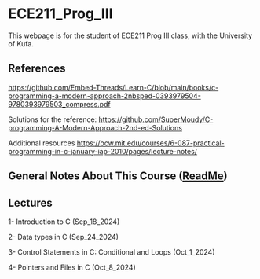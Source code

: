 # ECE211_Prog_III
This webpage is for the student of ECE211 Prog III class, with the University of Kufa.

## References

https://github.com/Embed-Threads/Learn-C/blob/main/books/c-programming-a-modern-approach-2nbsped-0393979504-9780393979503_compress.pdf

Solutions for the reference:
https://github.com/SuperMoudy/C-programming-A-Modern-Approach-2nd-ed-Solutions

Additional resources
https://ocw.mit.edu/courses/6-087-practical-programming-in-c-january-iap-2010/pages/lecture-notes/

## General Notes About This Course ([ReadMe](https://github.com/myreadings1/ECE211_Prog_III/blob/main/General_Notes.md ))


## Lectures

1- Introduction to C (Sep_18_2024)

2- Data types in C (Sep_24_2024)

3- Control Statements in C: Conditional and Loops (Oct_1_2024)

4- Pointers and Files in C (Oct_8_2024)

```
```
